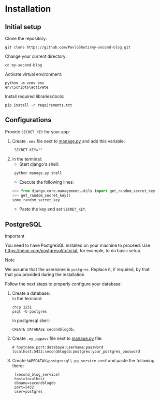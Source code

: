 # Installation

## Initial setup
Clone the repository:
```
git clone https://github.com/PavloShutz/my-second-blog.git
```
Change your current directory:
```
cd my-second-blog
```
Activate virtual environment:
```
python -m venv env
env\Scripts\activate
```
Install required libraries/tools:
```
pip install -r requirements.txt
```

## Configurations
Provide `SECRET_KEY` for your app:
1) Create `.env` file next to [manage.py](manage.py) and add this variable:
   ```dotenv
    SECRET_KEY=""
    ```
2) In the terminal:
   - Start django's shell:
   ```commandline
    python manage.py shell
    ```
   - Execute the following lines:
   ```python
   >>> from django.core.management.utils import get_random_secret_key
   >>> get_random_secret_key()
   some_random_secret_key
   ```
   - Paste the key and set `SECRET_KEY`.

## PostgreSQL
> [!IMPORTANT]
> You need to have PostgreSQL installed on your machine to proceed.
> Use https://neon.com/postgresql/tutorial, for example, to do basic setup.

> [!NOTE]
> We assume that the username is `postgres`. Replace it, if required, by that
> that you provided during the installation.

Follow the next steps to properly configure your database:
1) Create a database:\
    In the terminal:
    ```commandline
    chcp 1251
    psql -U postgres
    ```
    In postgresql shell:
    ```postgresql
    CREATE DATABASE secondblogdb;
    ```
2) Create `.my_pgpass` file next to [manage.py](manage.py) file:
   ```
   # hostname:port:database:username:password
   localhost:5432:secondblogdb:postgres:your_postgres_password
   ```
3) Create `%APPDATA%\postgresql\.pg_service.conf` and paste the following there:
   ```
    [second_blog_service]
    host=localhost
    dbname=secondblogdb
    port=5432
    user=postgres
    ```